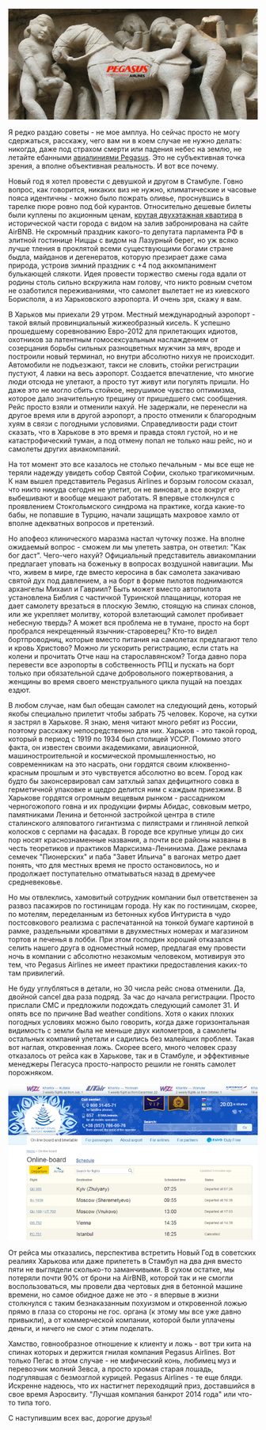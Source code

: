 ![пегасус pegasus airlines бляди плохая компания негативный отзыв](/static/media/blog/pegasus/header.jpg)

Я редко раздаю советы - не мое амплуа. Но сейчас просто не могу сдержаться, расскажу, чего вам ни в коем случае не нужно делать: никогда, даже под страхом смерти или падения небес на землю, не летайте ебанными [авиалиниями Pegasus](http://www.flypgs.com/en/). Это не субъективная точка зрения, а вполне объективная реальность. И вот все почему.

Новый год я хотел провести с девушкой и другом в Стамбуле. Говно вопрос, как говорится, никаких виз не нужно, климатические и часовые пояса идентичны - можно было пожрать оливье, проснувшись в тарелке пюре ровно под бой курантов. Относительно дешевые билеты были куплены по акционным ценам, [крутая двухэтажная квартира](https://ru.airbnb.com/rooms/659354) в исторической части города с видом на залив забронирована на сайте AirBNB. Не скромный праздник какого-то депутата парламента РФ в элитной гостинице Ниццы с видом на Лазурный берег, но уж всяко лучше тления в проклятой всеми существующими богами стране быдла, майданов и дегенератов, которую презирает даже сама природа, устроив зимний праздник с +4 под аккомпанимент булькающей слякоти. Идея провести торжество смены года вдали от родины столь сильно вскружила нам голову, что никто ровным счетом не озаботился переживаниями, что самолет вылетает не из киевского Борисполя, а из Харьковского аэропорта. И очень зря, скажу я вам.

В Харьков мы приехали 29 утром. Местный международный аэропорт - такой вялый провинциальный жижеобразный кисель. К успешно прошедшему соревнованию Евро-2012 для прилетающих идиотов, охотников за латентным гомосексуальным наслаждением от созерцания борьбы сильных разноцветных мужчин за мяч, вроде и построили новый терминал, но внутри абсолютно нихуя не происходит. Автомобили не подъезжают, такси не словить, стойки регистрации пустуют, 4 лавки на весь аэропорт. Создается впечатление, что многие люди отсюда не улетают, а просто тут живут или погулять пришли. Но даже это не могло сбить стойкое, нерушимое чувство оптимизма, которое дало значительную трещину от пришедшего смс сообщения. Рейс просто взяли и отменили нахуй. Не задержали, не перенесли на другое время или в другой аэропорт, а просто отменили к благородным хуям в связи с погодными условиями. Справедливости ради стоит сказать, что в Харькове в это время и правда стоял густой, но и не катастрофический туман, а под отмену попал не только наш рейс, но и самолеты других авиакомпаний. 

На тот момент это все казалось не столько печальным - мы все еще не теряли надежду увидеть собор Святой Софии, сколько трагикомичным. К нам вышел представитель Pegasus Airlines и борзым голосом сказал, что никто никуда сегодня не улетит, он не виноват, а все вокруг его выбешивают и вообще мешают работать. Я впервые столкнулся с проявлением Стокгольмского синдрома на практике, когда какие-то бабы, не попавшие в Турцию, начали защищать махровое хамло от вполне адекватных вопросов и претензий. 

Но апофеоз клинического маразма настал чуточку позже. На вполне ожидаемый вопрос - сможем ли мы улететь завтра, он ответил: "Как бог даст". Чего-чего нахуй? Официальный представитель авиакомпании предлагает уповать на боженьку в вопросах воздушной навигации. Мы что, живем в мире, где вместо керосина в бак самолета закачиваю святой дух под давлением, а на борт в форме пилотов поднимаются архангелы Михаил и Гавриил? Быть может вместо автопилота установлена Библия с частичкой Туринской плащаницы, которая не дает самолету врезаться в плоскую Землю, стоящую на спинах слонов, или же укрепляет молитву, которой взлетающий самолет пробивает небесную твердь? А может вся проблема не в тумане, просто на борт пробрался некрещенный язычник-староверец? Кто-то видел бортпроводниц, которые вместо питания на самолетах предлагают тело и кровь Христово? Можно ли ускорить регистрацию, если стать на колени и прочитать Отче наш на старославянском? Тогда давно пора перевести все аэропорты в собственность РПЦ и пускать на борт только при обязательной сдаче добровольного пожертвования, а женщины во время своего менструального цикла пущай на поездах ездют.

В любом случае, нам был обещан самолет на следующий день, который якобы специально прилетит чтобы забрать 75 человек. Короче, на сутки я застрял в Харькове. Я знаю, меня читают много ребят из России, поэтому расскажу непосредственно для них. Харьков - это такой город, который в период с 1919 по 1934 был столицей УССР. Помимо этого факта, он известен своими академиками, авиационной, машиностроительной и космической промышленностью, но современникам на это насрать, они гордятся своим клюквенно-красным прошлым и это чувствуется абсолютно во всем. Город как будто бы законсервировал сам затхлый запах дефицитного совка в герметичной упаковке и щедро делится ним с каждым приезжим. В Харькове гордятся огромным вещевым рынком - рассадником черногожопого говна и их продукции фирмы Абидас, совковым метро, памятниками Ленина и бетонной застройкой центра в стиле сталинского аляповатого гигантизма с пилястрами и глиняной лепкой колосков с серпами на фасадах. В городе все крупные улицы до сих пор носят краснознаменные названия, а почти все районы названы в честь теоретиков и практиков Марксизма-Ленинизма. Даже реклама семечек "Пионерских" и паба "Завет Ильича" в вагонах метро дает понять, что для местных время не просто остановилось, но и продолжает поступательно отматываться назад в дремучее средневековье. 

Но мы отвлеклись, хамовитый сотрудник компании был ответственен за развоз пасажиров по гостиницам города. Ну как по гостиницам, скорее, по мотелям, переделанным из бетонных кубов Интуриста в чудо постсовкового реализма с распечатанной на тонкой бумаге картиной в рамке, раздельными кроватями в двухместных номерах и магазином тортов и печенья в лобби. При этом господин хороший отказался селить нашего друга в одноместный номер, предлагая ему провести ночь в компании с абсолютно незакомым человеком, мотивируя это тем, что Pegasus Airlines не имеет практики предоставления каких-то там привилегий. 

Не буду углубляться в детали, но 30 числа рейс снова отменили. Да, двойной cancel два раза подряд. За час до начала регистрации. Просто прислали СМС и предложили подождать следующий самолет 31. И опять все по причине Bad weather conditions. Хотя о каких плохих погодных условиях можно было говорить, когда даже горизонтальная видимость с земли была не меньше двух километров, а самолеты остальных компаний улетали и садились без малейших проблем. Такая вот наглая, откровенная ложь. Скорее всего, много человек сразу отказалось от рейса как в Харькове, так и в Стамбуле, и эффективные менеджеры Пегасуса просто-напросто решили не гонять самолет порожняком.

![задержка рейса отмена пегасус pegasus в харькове туман](/static/media/blog/pegasus/schedule.jpg)

От рейса мы отказались, перспектива встретить Новый Год в советских реалиях Харькова или даже прилететь в Стамбул на два дня вместо пяти не выглядели сколько-то заманчивыми. В сухом остатке, мы потеряли почти 90% от брони на AirBNB, которой так и не смогли воспользоваться, мы провели два чертовых дня в бетонной машине времени, но самое обидное даже не это - я впервые в жизни столкнулся с таким безнаказанным похуизмом и откровенной ложью прямо в глаза со стороны не гос. органа (к этому мы все уже давно привыкли), а от коммерческой компании, которой были уплачены деньги, и ничего не смог с этим поделать.

Хамство, говнообразное отношение к клиенту и ложь - вот три кита на спинах которых и держится гнилая компания Pegasus Airlines. Вот только Пегас в этом случае - не мифический конь, любимец муз и перевозчик молний Зевса, а просто хромая старая лошадь, подгулявшая с безмозглой курицей. Pegasus Airlines - те еще бляди. Искренне надеюсь, что их настигнет переходящий приз, доставшийся в свое время Аэросвиту. "Лучшая компания банкрот 2014 года" или что-то типа того.

С наступившим всех вас, дорогие друзья!